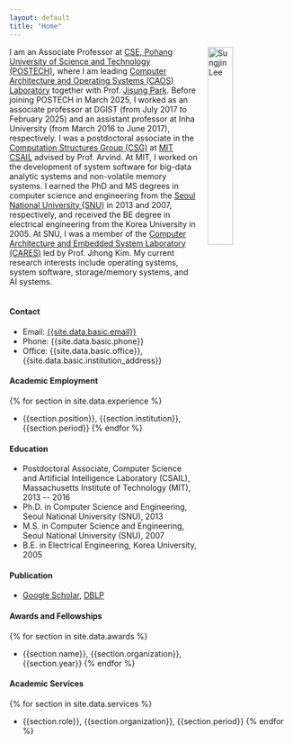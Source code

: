 ```yaml
---
layout: default
title: "Home"
---
```


<img align="right" style="width: 30%; padding-left: 3%;" src="{{ site.github.url }}/assets/profile.jpg" alt="Sungjin Lee">

I am an Associate Professor at [CSE, Pohang University of Science and Technology (POSTECH)](cse.postech.ac.kr), where I am leading [Computer Architecture and Operating Systems (CAOS) Laboratory](caos.postech.ac.kr) together with Prof. [Jisung Park](https://jisung-park.github.io/). Before joining POSTECH in March 2025, I worked as an associate professor at DGIST (from July 2017 to February 2025) and an assistant professor at Inha University (from March 2016 to June 2017), respectively. I was a postdoctoral associate in the [Computation Structures Group (CSG)](http://www.csg.csail.mit.edu/) at [MIT CSAIL](http://www.csail.mit.edu/) advised by Prof. Arvind. At MIT, I worked on the development of system software for big-data analytic systems and non-volatile memory systems. I earned the PhD and MS degrees in computer science and engineering from the [Seoul National University (SNU)](http://snu.ac.kr/) in 2013 and 2007, respectively, and received the BE degree in electrical engineering from the Korea University in 2005. At SNU, I was a member of the [Computer Architecture and Embedded System Laboratory (CARES)](http://cares.snu.ac.kr/) led by Prof. Jihong Kim. My current research interests include operating systems, system software, storage/memory systems, and AI systems.
<br/>
<br/>

#### Contact

- Email: [{{site.data.basic.email}}](mailto:{{site.data.basic.email}})
- Phone: {{site.data.basic.phone}}
- Office: {{site.data.basic.office}}, {{site.data.basic.institution_address}}

#### Academic Employment

{% for section in site.data.experience %} 
- {{section.position}}, {{section.institution}}, {{section.period}} {% endfor %}

#### Education

- Postdoctoral Associate, Computer Science and Artificial Intelligence Laboratory (CSAIL), Massachusetts Institute of Technology (MIT), 2013 -- 2016
- Ph.D. in Computer Science and Engineering, Seoul National University (SNU), 2013
- M.S. in Computer Science and Engineering, Seoul National University (SNU), 2007
- B.E. in Electrical Engineering, Korea University, 2005

#### Publication
- [Google Scholar](https://scholar.google.com/citations?hl=en&user=2Da8hHAAAAAJ&view_op=list_works&sortby=pubdate), [DBLP](https://dblp.uni-trier.de/pid/29/3671-1.html)

#### Awards and Fellowships
{% for section in site.data.awards %} 
- {{section.name}}, {{section.organization}}, {{section.year}} {% endfor %}

#### Academic Services
{% for section in site.data.services %}
- {{section.role}}, {{section.organization}}, {{section.period}} {% endfor %}
